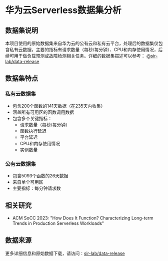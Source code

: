 # 华为云Serverless数据集分析

## 数据集说明

本项目使用的原始数据集来自华为云的公有云和私有云平台，处理后的数据集仅包含私有云数据，主要的指标有请求数量（每秒/每分钟）、CPU和内存使用情况，后续可用于做负载预测或故障检测相关任务。详细的数据集描述可以参考：
[@sir-lab/data-release](https://github.com/sir-lab/data-release/blob/main/README_data_release_2023.md)

## 数据集特点

### 私有云数据集
- 包含200个函数的141天数据（在235天内收集）
- 涵盖所有可用区的函数调用数据
- 包含多个关键指标：
  - 请求数量（每秒/每分钟）
  - 函数执行延迟
  - 平台延迟
  - CPU和内存使用情况
  - 实例数量

### 公有云数据集
- 包含5093个函数的26天数据
- 来自单个可用区
- 主要指标：每分钟请求数

## 相关研究

- ACM SoCC 2023: "How Does It Function? Characterizing Long-term Trends in Production Serverless Workloads"

## 数据来源

更多详细信息和原始数据下载，请访问：[sir-lab/data-release](https://github.com/sir-lab/data-release/blob/main/README_data_release_2023.md)
<!--
**dmwyd/dmwyd** is a ✨ _special_ ✨ repository because its `README.md` (this file) appears on your GitHub profile.

Here are some ideas to get you started:

- 🔭 I’m currently working on ...
- 🌱 I’m currently learning ...
- 👯 I’m looking to collaborate on ...
- 🤔 I’m looking for help with ...
- 💬 Ask me about ...
- 📫 How to reach me: ...
- 😄 Pronouns: ...
- ⚡ Fun fact: ...
-->
